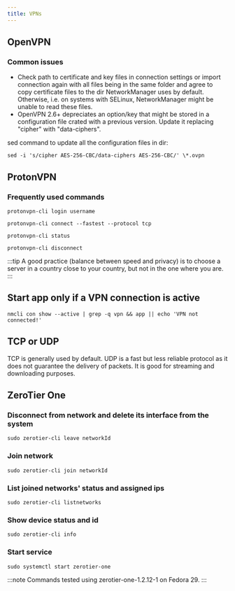 ```yaml
---
title: VPNs
---
```


## OpenVPN

### Common issues

- Check path to certificate and key files in connection settings or import connection again with
  all files being in the same folder and agree to copy certificate files to the dir NetworkManager uses
  by default. Otherwise, i.e. on systems with SELinux, NetworkManager might be unable to read these files.
- OpenVPN 2.6+ depreciates an option/key that might be stored in a configuration file crated with a
  previous version. Update it replacing "cipher" with "data-ciphers".

sed command to update all the configuration files in dir:

```
sed -i 's/cipher AES-256-CBC/data-ciphers AES-256-CBC/' \*.ovpn
```

## ProtonVPN

### Frequently used commands

```
protonvpn-cli login username
```

```
protonvpn-cli connect --fastest --protocol tcp
```

```
protonvpn-cli status
```

```
protonvpn-cli disconnect
```

:::tip
A good practice (balance between speed and privacy) is to choose a server in a country close to your country, but not in the one where you are.
:::

## Start app only if a VPN connection is active

```
nmcli con show --active | grep -q vpn && app || echo 'VPN not connected!'
```

## TCP or UDP

TCP is generally used by default. UDP is a fast but less reliable protocol as it does not guarantee the delivery of packets. It is good for streaming and downloading purposes.

## ZeroTier One

### Disconnect from network and delete its interface from the system

```
sudo zerotier-cli leave networkId
```

### Join network

```
sudo zerotier-cli join networkId
```

### List joined networks' status and assigned ips

```
sudo zerotier-cli listnetworks
```

### Show device status and id

```
sudo zerotier-cli info
```

### Start service

```
sudo systemctl start zerotier-one
```

:::note
Commands tested using zerotier-one-1.2.12-1 on Fedora 29.
:::
